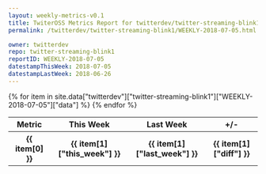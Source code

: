 ```yaml
---
layout: weekly-metrics-v0.1
title: TwiterOSS Metrics Report for twitterdev/twitter-streaming-blink1 | WEEKLY-2018-07-05 | 2018-07-05
permalink: /twitterdev/twitter-streaming-blink1/WEEKLY-2018-07-05.html

owner: twitterdev
repo: twitter-streaming-blink1
reportID: WEEKLY-2018-07-05
datestampThisWeek: 2018-07-05
datestampLastWeek: 2018-06-26
---
```


<table style="width: 100%">
    <tr>
        <th>Metric</th>
        <th>This Week</th>
        <th>Last Week</th>
        <th>+/-</th>
    </tr>
    {% for item in site.data["twitterdev"]["twitter-streaming-blink1"]["WEEKLY-2018-07-05"]["data"] %}
    <tr>
        <th>{{ item[0] }}</th>
        <th>{{ item[1]["this_week"] }}</th>
        <th>{{ item[1]["last_week"] }}</th>
        <th>{{ item[1]["diff"] }}</th>
    </tr>
    {% endfor %}
</table>


